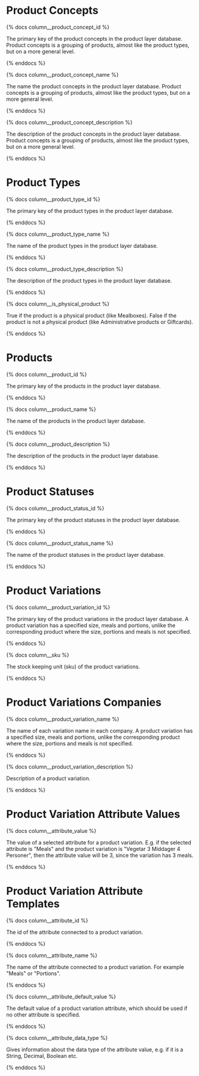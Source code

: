 # Product Concepts
{% docs column__product_concept_id %}

The primary key of the product concepts in the product layer database. Product concepts is a grouping of products, almost like the product types, but on a more general level. 

{% enddocs %}

{% docs column__product_concept_name %}

The name the product concepts in the product layer database. Product concepts is a grouping of products, almost like the product types, but on a more general level. 


{% enddocs %}

{% docs column__product_concept_description %}

The description of the product concepts in the product layer database. Product concepts is a grouping of products, almost like the product types, but on a more general level. 

{% enddocs %}

# Product Types
{% docs column__product_type_id %}

The primary key of the product types in the product layer database.

{% enddocs %}

{% docs column__product_type_name %}

The name of the product types in the product layer database.

{% enddocs %}

{% docs column__product_type_description %}

The description of the product types in the product layer database.

{% enddocs %}

{% docs column__is_physical_product %}

True if the product is a physical product (like Mealboxes). 
False if the product is not a physical product (like Administrative products or Giftcards).

{% enddocs %}

# Products
{% docs column__product_id %}

The primary key of the products in the product layer database.

{% enddocs %}

{% docs column__product_name %}

The name of the products in the product layer database.

{% enddocs %}

{% docs column__product_description %}

The description of the products in the product layer database.

{% enddocs %}

# Product Statuses

{% docs column__product_status_id %}

The primary key of the product statuses in the product layer database. 

{% enddocs %}

{% docs column__product_status_name %}

The name of the product statuses in the product layer database. 

{% enddocs %}

# Product Variations
{% docs column__product_variation_id %}

The primary key of the product variations in the product layer database. A product variation has a specified size, meals and portions, unlike the corresponding product where the size, portions and meals is not specified. 

{% enddocs %}

{% docs column__sku %}

The stock keeping unit (sku) of the product variations.

{% enddocs %}

# Product Variations Companies

{% docs column__product_variation_name %}

The name of each variation name in each company. A product variation has a specified size, meals and portions, unlike the corresponding product where the size, portions and meals is not specified. 

{% enddocs %}

{% docs column__product_variation_description %}

Description of a product variation. 

{% enddocs %}

# Product Variation Attribute Values

{% docs column__attribute_value %}

The value of a selected attribute for a product variation. 
E.g. if the selected attribute is "Meals" and the product variation is "Vegetar 3 Middager 4 Personer", then the attribute value will be 3, since the variation has 3 meals. 

{% enddocs %}

# Product Variation Attribute Templates
{% docs column__attribute_id %}

The id of the attribute connected to a product variation. 

{% enddocs %}

{% docs column__attribute_name %}

The name of the attribute connected to a product variation. For example "Meals" or "Portions". 

{% enddocs %}

{% docs column__attribute_default_value %}

The default value of a product variation attribute, which should be used if no other attribute is specified.

{% enddocs %}

{% docs column__attribute_data_type %}

Gives information about the data type of the attribute value, e.g. if it is a String, Decimal, Boolean etc. 

{% enddocs %}

